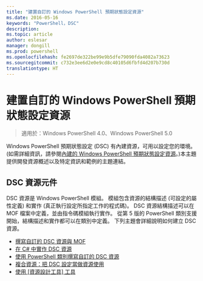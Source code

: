 ```yaml
---
title: "建置自訂的 Windows PowerShell 預期狀態設定資源"
ms.date: 2016-05-16
keywords: "PowerShell，DSC"
description: 
ms.topic: article
author: eslesar
manager: dongill
ms.prod: powershell
ms.openlocfilehash: fe2697de322be99e9b5dfe79090fda4082a73623
ms.sourcegitcommit: c732e3ee6d2e0e9cd8c40105d6fbfd4d207b730d
translationtype: HT
---
```

# <a name="build-custom-windows-powershell-desired-state-configuration-resources"></a>建置自訂的 Windows PowerShell 預期狀態設定資源

> 適用於：Windows PowerShell 4.0、Windows PowerShell 5.0

Windows PowerShell 預期狀態設定 (DSC) 有內建資源，可用以設定您的環境。 (如需詳細資訊，請參閱[內建的 Windows PowerShell 預期狀態設定資源](builtInResource.md)。)本主題提供開發資源概述以及特定資訊和範例的主題連結。

## <a name="dsc-resource-components"></a>DSC 資源元件

DSC 資源是 Windows PowerShell 模組。 模組包含資源的結構描述 (可設定的屬性定義) 和實作 (真正執行設定所指定工作的程式碼)。 DSC 資源結構描述可以在 MOF 檔案中定義，並由指令碼模組執行實作。 從第 5 版的 PowerShell 類別支援開始，結構描述和實作都可以在類別中定義。 下列主題會詳細說明如何建立 DSC 資源。

* [撰寫自訂的 DSC 資源與 MOF](authoringResourceMOF.md) 
* [在 C# 中實作 DSC 資源](authoringResourceMofCS.md) 
* [使用 PowerShell 類別撰寫自訂的 DSC 資源](authoringResourceClass.md) 
* [複合資源：把 DSC 設定當做資源使用](authoringResourceComposite.md) 
* [使用 [資源設計工具] 工具](authoringResourceMofDesigner.md) 

